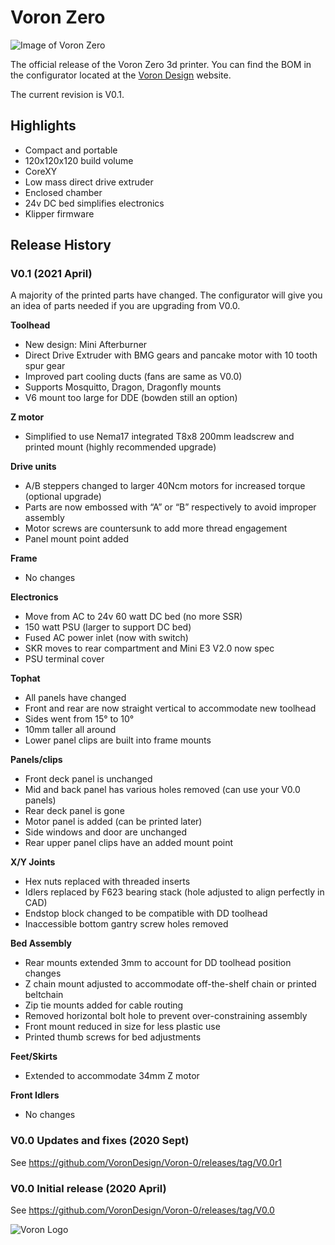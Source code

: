 # Voron Zero

![Image of Voron Zero](http://vorondesign.com/images/voron0.1_bg.jpg)

The official release of the Voron Zero 3d printer.  You can find the BOM in the configurator located at the [Voron Design]( http://vorondesign.com/voron0) website.

The current revision is V0.1.

## Highlights
- Compact and portable
- 120x120x120 build volume
- CoreXY
- Low mass direct drive extruder
- Enclosed chamber
- 24v DC bed simplifies electronics
- Klipper firmware

## Release History
### V0.1 (2021 April)

A majority of the printed parts have changed. The configurator will give you an idea of parts needed if you are upgrading from V0.0.

**Toolhead**
- New design: Mini Afterburner
- Direct Drive Extruder with BMG gears and pancake motor with 10 tooth spur gear
- Improved part cooling ducts (fans are same as V0.0)
- Supports Mosquitto, Dragon, Dragonfly mounts
- V6 mount too large for DDE (bowden still an option)

**Z motor**
- Simplified to use Nema17 integrated T8x8 200mm leadscrew and printed mount (highly recommended upgrade)

**Drive units**
- A/B steppers changed to larger 40Ncm motors for increased torque (optional upgrade)
- Parts are now embossed with “A” or “B” respectively to avoid improper assembly
- Motor screws are countersunk to add more thread engagement 
- Panel mount point added

**Frame**
- No changes

**Electronics**
- Move from AC to 24v 60 watt DC bed (no more SSR)
- 150 watt PSU (larger to support DC bed)
- Fused AC power inlet (now with switch)
- SKR moves to rear compartment and Mini E3 V2.0 now spec
- PSU terminal cover

**Tophat**
- All panels have changed
- Front and rear are now straight vertical to accommodate new toolhead
- Sides went from 15° to 10°
- 10mm taller all around
- Lower panel clips are built into frame mounts

**Panels/clips**
- Front deck panel is unchanged
- Mid and back panel has various holes removed (can use your V0.0 panels)
- Rear deck panel is gone
- Motor panel is added (can be printed later)
- Side windows and door are unchanged
- Rear upper panel clips have an added mount point

**X/Y Joints**
- Hex nuts replaced with threaded inserts
- Idlers replaced by F623 bearing stack (hole adjusted to align perfectly in CAD)
- Endstop block changed to be compatible with DD toolhead
- Inaccessible bottom gantry screw holes removed

**Bed Assembly**
- Rear mounts extended 3mm to account for DD toolhead position changes
- Z chain mount adjusted to accommodate off-the-shelf chain or printed beltchain
- Zip tie mounts added for cable routing
- Removed horizontal bolt hole to prevent over-constraining assembly 
- Front mount reduced in size for less plastic use
- Printed thumb screws for bed adjustments

**Feet/Skirts**
- Extended to accommodate 34mm Z motor

**Front Idlers**
- No changes


### V0.0 Updates and fixes (2020 Sept)
See https://github.com/VoronDesign/Voron-0/releases/tag/V0.0r1

### V0.0 Initial release (2020 April)
See https://github.com/VoronDesign/Voron-0/releases/tag/V0.0

![Voron Logo](http://vorondesign.com/images/voron_design_logo.png)
